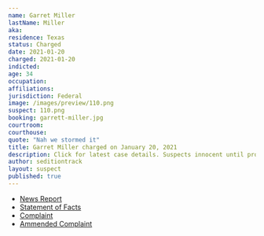 ```yaml
---
name: Garret Miller
lastName: Miller
aka:
residence: Texas
status: Charged
date: 2021-01-20
charged: 2021-01-20
indicted:
age: 34
occupation:
affiliations:
jurisdiction: Federal
image: /images/preview/110.png
suspect: 110.png
booking: garrett-miller.jpg
courtroom:
courthouse:
quote: "Nah we stormed it"
title: Garret Miller charged on January 20, 2021
description: Click for latest case details. Suspects innocent until proven guilty.
author: seditiontrack
layout: suspect
published: true
---
```

- [News Report](https://www.nbcnewyork.com/news/local/texas-man-charged-in-capitol-riot-made-online-threat-to-assassinate-aoc/2845503/)
- [Statement of Facts](https://www.justice.gov/opa/page/file/1359541/download)
- [Complaint](https://www.justice.gov/opa/page/file/1359541/download)
- [Ammended Complaint](https://www.justice.gov/opa/page/file/1359601/download)
